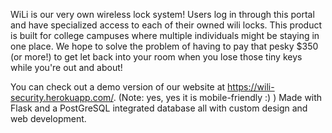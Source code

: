 WiLi is our very own wireless lock system! Users log in through this portal and have specialized 
access to each of their owned wili locks. This product is built for college campuses where
multiple individuals might be staying in one place. We hope to solve the problem of having to pay that
pesky $350 (or more!) to get let back into your room when you lose those tiny keys while you're out and about!

You can check out a demo version of our website at https://wili-security.herokuapp.com/.
(Note: yes, yes it is mobile-friendly :) )
Made with Flask and a PostGreSQL integrated database all with custom design and web development.
